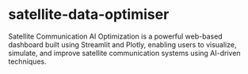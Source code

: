 # satellite-data-optimiser
Satellite Communication AI Optimization is a powerful web-based dashboard built using Streamlit and Plotly, enabling users to visualize, simulate, and improve satellite communication systems using AI-driven techniques. 
